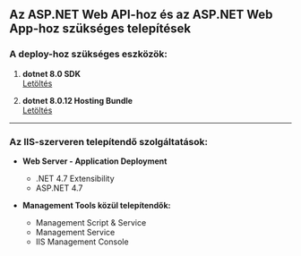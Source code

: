 ## Az ASP.NET Web API-hoz és az ASP.NET Web App-hoz szükséges telepítések

### A deploy-hoz szükséges eszközök:
1. **dotnet 8.0 SDK**  
   [Letöltés](https://dotnet.microsoft.com/en-us/download/dotnet/thank-you/sdk-8.0.405-windows-x64-installer)

2. **dotnet 8.0.12 Hosting Bundle**  
   [Letöltés](https://dotnet.microsoft.com/en-us/download/dotnet/thank-you/runtime-aspnetcore-8.0.12-windows-hosting-bundle-installer)

---

### Az IIS-szerveren telepítendő szolgáltatások:
- **Web Server - Application Deployment**  
  - .NET 4.7 Extensibility  
  - ASP.NET 4.7

- **Management Tools közül telepítendők:**
  - Management Script & Service  
  - Management Service  
  - IIS Management Console

